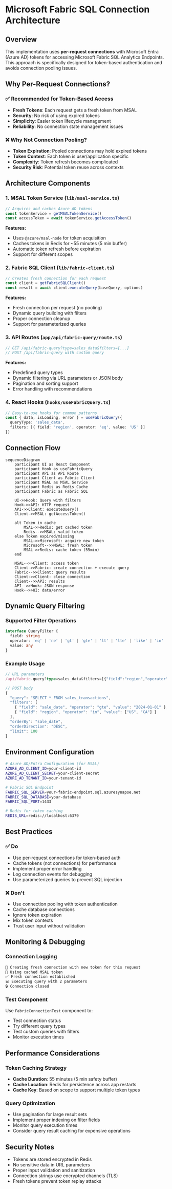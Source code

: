 # Microsoft Fabric SQL Connection Architecture

## Overview

This implementation uses **per-request connections** with Microsoft Entra (Azure AD) tokens for accessing Microsoft Fabric SQL Analytics Endpoints. This approach is specifically designed for token-based authentication and avoids connection pooling issues.

## Why Per-Request Connections?

### ✅ Recommended for Token-Based Access
- **Fresh Tokens**: Each request gets a fresh token from MSAL
- **Security**: No risk of using expired tokens
- **Simplicity**: Easier token lifecycle management
- **Reliability**: No connection state management issues

### ❌ Why Not Connection Pooling?
- **Token Expiration**: Pooled connections may hold expired tokens
- **Token Context**: Each token is user/application specific
- **Complexity**: Token refresh becomes complicated
- **Security Risk**: Potential token reuse across contexts

## Architecture Components

### 1. MSAL Token Service (`lib/msal-service.ts`)
```typescript
// Acquires and caches Azure AD tokens
const tokenService = getMSALTokenService()
const accessToken = await tokenService.getAccessToken()
```

**Features:**
- Uses `@azure/msal-node` for token acquisition
- Caches tokens in Redis for ~55 minutes (5 min buffer)
- Automatic token refresh before expiration
- Support for different scopes

### 2. Fabric SQL Client (`lib/fabric-client.ts`)
```typescript
// Creates fresh connection for each request
const client = getFabricSQLClient()
const result = await client.executeQuery(baseQuery, options)
```

**Features:**
- Fresh connection per request (no pooling)
- Dynamic query building with filters
- Proper connection cleanup
- Support for parameterized queries

### 3. API Routes (`app/api/fabric-query/route.ts`)
```typescript
// GET /api/fabric-query?type=sales_data&filters=[...]
// POST /api/fabric-query with custom query
```

**Features:**
- Predefined query types
- Dynamic filtering via URL parameters or JSON body
- Pagination and sorting support
- Error handling with recommendations

### 4. React Hooks (`hooks/useFabricQuery.ts`)
```typescript
// Easy-to-use hooks for common patterns
const { data, isLoading, error } = useFabricQuery({
  queryType: 'sales_data',
  filters: [{ field: 'region', operator: 'eq', value: 'US' }]
})
```

## Connection Flow

```mermaid
sequenceDiagram
    participant UI as React Component
    participant Hook as useFabricQuery
    participant API as API Route
    participant Client as Fabric Client
    participant MSAL as MSAL Service
    participant Redis as Redis Cache
    participant Fabric as Fabric SQL

    UI->>Hook: Query with filters
    Hook->>API: HTTP request
    API->>Client: executeQuery()
    Client->>MSAL: getAccessToken()
    
    alt Token in cache
        MSAL->>Redis: get cached token
        Redis-->>MSAL: valid token
    else Token expired/missing
        MSAL->>Microsoft: acquire new token
        Microsoft-->>MSAL: fresh token
        MSAL->>Redis: cache token (55min)
    end
    
    MSAL-->>Client: access token
    Client->>Fabric: create connection + execute query
    Fabric-->>Client: query results
    Client->>Client: close connection
    Client-->>API: results
    API-->>Hook: JSON response
    Hook-->>UI: data/error
```

## Dynamic Query Filtering

### Supported Filter Operations
```typescript
interface QueryFilter {
  field: string
  operator: 'eq' | 'ne' | 'gt' | 'gte' | 'lt' | 'lte' | 'like' | 'in' | 'between'
  value: any
}
```

### Example Usage
```typescript
// URL parameters
/api/fabric-query?type=sales_data&filters=[{"field":"region","operator":"eq","value":"US"}]

// POST body
{
  "query": "SELECT * FROM sales_transactions",
  "filters": [
    { "field": "sale_date", "operator": "gte", "value": "2024-01-01" },
    { "field": "region", "operator": "in", "value": ["US", "CA"] }
  ],
  "orderBy": "sale_date",
  "orderDirection": "DESC",
  "limit": 100
}
```

## Environment Configuration

```bash
# Azure AD/Entra Configuration (for MSAL)
AZURE_AD_CLIENT_ID=your-client-id
AZURE_AD_CLIENT_SECRET=your-client-secret
AZURE_AD_TENANT_ID=your-tenant-id

# Fabric SQL Endpoint
FABRIC_SQL_SERVER=your-fabric-endpoint.sql.azuresynapse.net
FABRIC_SQL_DATABASE=your-database
FABRIC_SQL_PORT=1433

# Redis for token caching
REDIS_URL=redis://localhost:6379
```

## Best Practices

### ✅ Do
- Use per-request connections for token-based auth
- Cache tokens (not connections) for performance
- Implement proper error handling
- Log connection events for debugging
- Use parameterized queries to prevent SQL injection

### ❌ Don't
- Use connection pooling with token authentication
- Cache database connections
- Ignore token expiration
- Mix token contexts
- Trust user input without validation

## Monitoring & Debugging

### Connection Logging
```bash
🔄 Creating fresh connection with new token for this request
🎫 Using cached MSAL token
✅ Fresh connection established
📊 Executing query with 2 parameters
🔒 Connection closed
```

### Test Component
Use `FabricConnectionTest` component to:
- Test connection status
- Try different query types
- Test custom queries with filters
- Monitor execution times

## Performance Considerations

### Token Caching Strategy
- **Cache Duration**: 55 minutes (5 min safety buffer)
- **Cache Location**: Redis for persistence across app restarts
- **Cache Key**: Based on scope to support multiple token types

### Query Optimization
- Use pagination for large result sets
- Implement proper indexing on filter fields
- Monitor query execution times
- Consider query result caching for expensive operations

## Security Notes

- Tokens are stored encrypted in Redis
- No sensitive data in URL parameters
- Proper input validation and sanitization
- Connection strings use encrypted channels (TLS)
- Fresh tokens prevent token replay attacks 